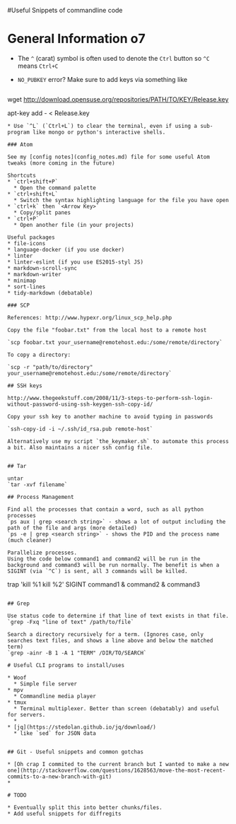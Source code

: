 #Useful Snippets of commandline code

# General Information o7

* The `^` (carat) symbol is often used to denote the `Ctrl` button so `^C` means `Ctrl+C`
* `NO_PUBKEY` error? Make sure to add keys via something like 
  
  ```bash
wget http://download.opensuse.org/repositories/PATH/TO/KEY/Release.key

apt-key add - < Release.key
```
* Use `^L` (`Ctrl+L`) to clear the terminal, even if using a sub-program like mongo or python's interactive shells.

### Atom

See my [config notes](config_notes.md) file for some useful Atom tweaks (more coming in the future)

Shortcuts
* `ctrl+shift+P`
  * Open the command palette
* `ctrl+shift+L`
  * Switch the syntax highlighting language for the file you have open
* `ctrl+k` then `<Arrow Key>`
  * Copy/split panes
* `ctrl+P`
  * Open another file (in your projects)

Useful packages
* file-icons
* language-docker (if you use docker)
* linter
* linter-eslint (if you use ES2015-styl JS)
* markdown-scroll-sync
* markdown-writer
* minimap
* sort-lines
* tidy-markdown (debatable)

### SCP

References: http://www.hypexr.org/linux_scp_help.php

Copy the file "foobar.txt" from the local host to a remote host

`scp foobar.txt your_username@remotehost.edu:/some/remote/directory`

To copy a directory:

`scp -r "path/to/directory" your_username@remotehost.edu:/some/remote/directory`

## SSH keys

http://www.thegeekstuff.com/2008/11/3-steps-to-perform-ssh-login-without-password-using-ssh-keygen-ssh-copy-id/

Copy your ssh key to another machine to avoid typing in passwords

`ssh-copy-id -i ~/.ssh/id_rsa.pub remote-host`

Alternatively use my script `the_keymaker.sh` to automate this process a bit. Also maintains a nicer ssh config file.


## Tar

untar
`tar -xvf filename`

## Process Management

Find all the processes that contain a word, such as all python processes
`ps aux | grep <search string>` - shows a lot of output including the path of the file and args (more detailed)
`ps -e | grep <search string>` - shows the PID and the process name (much cleaner)

Parallelize processes.
Using the code below command1 and command2 will be run in the background and command3 will be run normally. The benefit is when a SIGINT (via `^C`) is sent, all 3 commands will be killed.
```
trap 'kill %1 kill %2' SIGINT
command1 & command2 & command3
```

## Grep

Use status code to determine if that line of text exists in that file.
`grep -Fxq "line of text" /path/to/file` 

Search a directory recursively for a term. (Ignores case, only searches text files, and shows a line above and below the matched term)
`grep -ainr -B 1 -A 1 "TERM" /DIR/TO/SEARCH`

# Useful CLI programs to install/uses

* Woof
  * Simple file server
* mpv
  * Commandline media player
* tmux
  * Terminal multiplexer. Better than screen (debatably) and useful for servers.
  * 
* [jq](https://stedolan.github.io/jq/download/)
  * like `sed` for JSON data
  

## Git - Useful snippets and common gotchas

* [Oh crap I commited to the current branch but I wanted to make a new one](http://stackoverflow.com/questions/1628563/move-the-most-recent-commits-to-a-new-branch-with-git)
* 

# TODO

* Eventually split this into better chunks/files.
* Add useful snippets for diffregits
